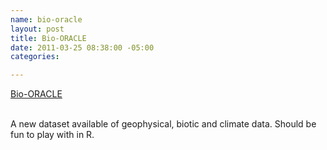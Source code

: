 ```yaml
--- 
name: bio-oracle
layout: post
title: Bio-ORACLE
date: 2011-03-25 08:38:00 -05:00
categories: 

---
```

<a href="http://www.oracle.ugent.be/index.html">Bio-ORACLE</a><div><br /></div><div>A new dataset available of geophysical, biotic and climate data. Should be fun to play with in R. </div>
